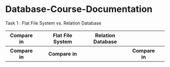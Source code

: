 # Database-Course-Documentation
Task 1 : Flat File System vs. Relation Database 
<table>
  <tr>
    <th>Compare in <th>
    <th>Flat File System</th>
    <th>Relation Database</th>
  </tr>
  <tr>
     <th>Compare in <th>
     <th>Compare in <th>
     <th>Compare in <th>
  </tr>
  
</table>
